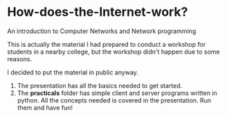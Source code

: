 # How-does-the-Internet-work?

An introduction to Computer Networks and Network programming

This is actually the material I had prepared to conduct a workshop for students in a nearby college, but the workshop didn't happen due to some reasons. 

I decided to put the material in public anyway.

1. The presentation has all the basics needed to get started.
2. The **practicals** folder has simple client and server programs written in python. All the concepts needed is covered in the presentation. Run them and have fun!